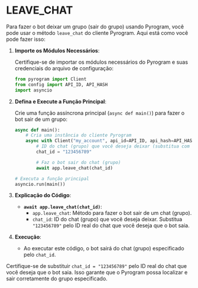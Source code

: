 # LEAVE_CHAT
Para fazer o bot deixar um grupo (sair do grupo) usando Pyrogram, você pode usar o método `leave_chat` do cliente Pyrogram. Aqui está como você pode fazer isso:

1. **Importe os Módulos Necessários**:

   Certifique-se de importar os módulos necessários do Pyrogram e suas credenciais do arquivo de configuração:

   ```python
   from pyrogram import Client
   from config import API_ID, API_HASH
   import asyncio
   ```

2. **Defina e Execute a Função Principal**:

   Crie uma função assíncrona principal (`async def main()`) para fazer o bot sair de um grupo:

   ```python
   async def main():
       # Cria uma instância do cliente Pyrogram
       async with Client("my_account", api_id=API_ID, api_hash=API_HASH) as app:
           # ID do chat (grupo) que você deseja deixar (substitua com o ID real do chat)
           chat_id = "123456789"

           # Faz o bot sair do chat (grupo)
           await app.leave_chat(chat_id)

   # Executa a função principal
   asyncio.run(main())
   ```

3. **Explicação do Código**:

   - **`await app.leave_chat(chat_id)`**:
     - `app.leave_chat`: Método para fazer o bot sair de um chat (grupo).
     - `chat_id`: ID do chat (grupo) que você deseja deixar. Substitua `"123456789"` pelo ID real do chat que você deseja que o bot saia.

4. **Execução**:

   - Ao executar este código, o bot sairá do chat (grupo) especificado pelo `chat_id`.

Certifique-se de substituir `chat_id = "123456789"` pelo ID real do chat que você deseja que o bot saia. Isso garante que o Pyrogram possa localizar e sair corretamente do grupo especificado.